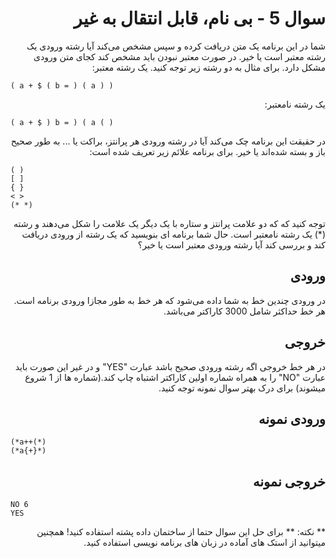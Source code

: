 <div dir="rtl">

# سوال 5 - بی نام، قابل انتقال به غیر

شما در این برنامه یک متن دریافت کرده و سپس مشخص می‌کند آیا رشته ورودی یک رشته معتبر است یا خیر. در صورت معتبر نبودن باید مشخص کند کجای متن ورودی مشکل دارد. برای مثال به دو رشته زیر توجه کنید. یک رشته معتبر:

<div dir="ltr">

```
( a + $ ( b = ) ( a ) ) 
```
</div>

یک رشته نامعتبر:

<div dir="ltr">

```
( a + $ ) b = ) ( a ( )
```
</div>

در حقیقت این برنامه چک می‌کند آیا در رشته ورودی هر پرانتز، براکت یا ... به طور صحیح باز و بسته شده‌اند یا خیر. برای برنامه علائم زیر تعریف شده است:

<div dir="ltr">

```
( )
[ ]
{ }
< >
(* *)
```
</div>

توجه کنید که که دو علامت پرانتز و ستاره با یک دیگر یک علامت را شکل می‌دهند و رشته (*) یک رشته نامعتبر است. حال شما برنامه ای بنویسید که یک رشته از ورودی دریافت کند و بررسی کند آیا رشته ورودی معتبر است یا خیر؟

## ورودی 

در ورودی چندین خط به شما داده می‌شود که هر خط به طور مجازا ورودی برنامه است. هر خط حداکثر شامل 3000 کاراکتر می‌باشد.

## خروجی 

در هر خط خروجی اگه رشته ورودی صحیح باشد عبارت "YES" و در غیر این صورت باید عبارت "NO" را به همراه شماره اولین کاراکتر اشتباه چاپ کند.(شماره ها از 1 شروع میشوند) برای درک بهتر سوال نمونه توجه کنید.


## ورودی نمونه 

<div dir="ltr">

```
(*a++(*)
(*a{+}*)
```
</div>

## خروجی نمونه 

<div dir="ltr">

```
NO 6
YES
```
</div>


** نکته: ** برای حل این سوال حتما از ساختمان داده پشته استفاده کنید! همچنین میتوانید از استک های آماده در زبان های برنامه نویسی استفاده کنید.
## </div>
